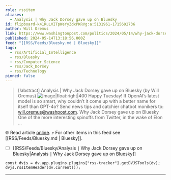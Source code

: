 ```yaml
---
role: rssitem
aliases:
  - Analysis | Why Jack Dorsey gave up on Bluesky
id: flipboard-k41RuLVITpWeYyZdxPKRVg:a:5131961-1715692736
author: Will Oremus
link: https://www.washingtonpost.com/politics/2024/05/14/why-jack-dorsey-gave-up-bluesky/
published: 2024-05-14T13:18:56.000Z
feed: "[[RSS/Feeds/Bluesky.md | Bluesky]]"
tags:
  - rss/Artificial_Intelligence
  - rss/Bluesky
  - rss/Computer_Science
  - rss/Jack_Dorsey
  - rss/Technology
pinned: false
---
```


> [!abstract] Analysis | Why Jack Dorsey gave up on Bluesky (by Will Oremus)
> ![image|float:right|400](https://ic-cdn.flipboard.com/washingtonpost.com/4dab25eb545f2ed428c4cbcdb7414a382cdf66d0/_xlarge.jpeg) Happy Tuesday! If OpenAI’s latest model is so smart, why couldn’t it come up with a better name for itself than GPT-4o? Send news tips and catchier chatbot monikers to: will.oremus@washpost.com. Why Jack Dorsey gave up on Bluesky One of the more interesting spinoffs from Twitter, in the wake of Elon …

🌐 Read article [online](https://www.washingtonpost.com/politics/2024/05/14/why-jack-dorsey-gave-up-bluesky/). ⤴ For other items in this feed see [[RSS/Feeds/Bluesky.md | Bluesky]].

- [ ] [[RSS/Feeds/Bluesky/Analysis ∣ Why Jack Dorsey gave up on Bluesky|Analysis ∣ Why Jack Dorsey gave up on Bluesky]]

~~~dataviewjs
const dvjs = dv.app.plugins.plugins["rss-tracker"].getDVJSTools(dv);
dvjs.rssItemHeader(dv.current());
~~~

- - -


